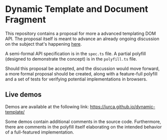 # Dynamic Template and Document Fragment

This repository contains a proposal for more a advanced templating DOM API. The
proposal itself is meant to advance an already ongoing discussion on the
subject that's happening [here](https://github.com/whatwg/html/issues/2254).

A semi-formal API specification is in the `spec.ts` file. A partial polyfill
(designed to demonstrate the concept) is in the `polyfill.ts` file.

Should this proposal be accepted, and the discussion would move forward, a more
formal proposal should be created, along with a feature-full polyfill and a set
of tests for verifying potential implementations in browsers.

## Live demos

Demos are available at the following link:
https://jurca.github.io/dynamic-template/

Some demos contain additional comments in the source code. Furthermore, there
are comments in the polyfill itself elaborating on the intended behavior of a
full-featured implementation.
